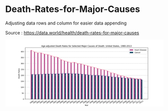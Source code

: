 # Death-Rates-for-Major-Causes

Adjusting data rows and column for easier data appending

Source : https://data.world/health/death-rates-for-major-causes

![Graph Result](https://raw.githubusercontent.com/VosMovok/Death-Rates-for-Major-Causes/main/Figure%201.png)
